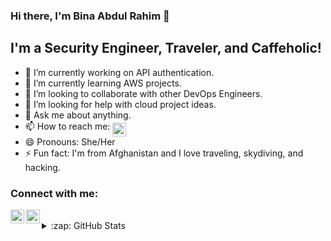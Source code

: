 ###  Hi there, I'm Bina Abdul Rahim 👋 

## I'm a Security Engineer, Traveler, and Caffeholic!
- 🔭 I’m currently working on API authentication.
- 🌱 I’m currently learning AWS projects.
- 👯 I’m looking to collaborate with other DevOps Engineers. 
- 🤔 I’m looking for help with cloud project ideas.
- 💬 Ask me about anything.
- 📫 How to reach me: [<img align="middle" alt="binaabdulrahim | LinkedIn" width="22px" src="https://cdn.jsdelivr.net/npm/simple-icons@v3/icons/linkedin.svg" />][linkedin]
- 😄 Pronouns: She/Her
- ⚡ Fun fact: I'm from Afghanistan and I love traveling, skydiving, and hacking. 

### Connect with me:

[<img align="left" alt="binaabdulrahim | Twitter" width="22px" src="https://cdn.jsdelivr.net/npm/simple-icons@v3/icons/twitter.svg" />][twitter]
[<img align="left" alt="binaabdulrahim | LinkedIn" width="22px" src="https://cdn.jsdelivr.net/npm/simple-icons@v3/icons/linkedin.svg" />][linkedin]

<br />

<details>
  <summary>:zap: GitHub Stats</summary>

  <img align="middle" alt="babdulrahim's GitHub Stats" src="https://github-readme-stats-binaabdulrahim.vercel.app/api?username=binaabdulrahim&show_icons=true&hide_border=true"/>

</details>

[twitter]: hhttps://twitter.com/binaabdulrahim
[linkedin]: https://www.linkedin.com/in/binaabdulrahim/
